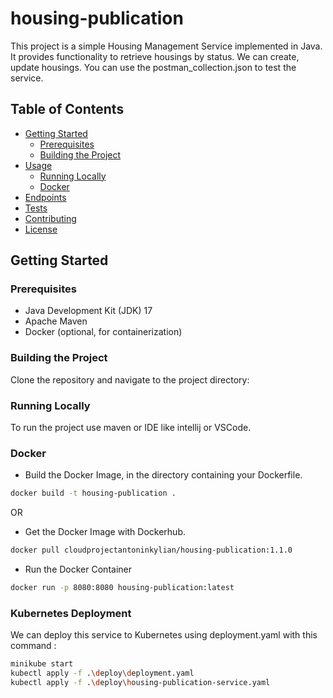 # housing-publication

This project is a simple Housing Management Service implemented in Java. It provides functionality to retrieve housings by status. We can create, update housings.
You can use the postman_collection.json to test the service.

## Table of Contents

- [Getting Started](#getting-started)
    - [Prerequisites](#prerequisites)
    - [Building the Project](#building-the-project)
- [Usage](#usage)
    - [Running Locally](#running-locally)
    - [Docker](#docker)
- [Endpoints](#endpoints)
- [Tests](#tests)
- [Contributing](#contributing)
- [License](#license)

## Getting Started

### Prerequisites

- Java Development Kit (JDK) 17
- Apache Maven
- Docker (optional, for containerization)

### Building the Project

Clone the repository and navigate to the project directory:

### Running Locally

To run the project use maven or IDE like intellij or VSCode.

### Docker
- Build the Docker Image, in the directory containing your Dockerfile.
```bash
docker build -t housing-publication .
```
OR
- Get the Docker Image with Dockerhub.
```bash
docker pull cloudprojectantoninkylian/housing-publication:1.1.0
```
- Run the Docker Container
```bash
docker run -p 8080:8080 housing-publication:latest
```

### Kubernetes Deployment

We can deploy this service to Kubernetes using deployment.yaml with this command :
```bash
minikube start
kubectl apply -f .\deploy\deployment.yaml
kubectl apply -f .\deploy\housing-publication-service.yaml
```
